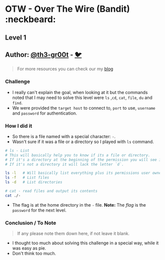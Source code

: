 # OTW - Over The Wire (Bandit) :neckbeard:

## Level 1
## Author: [@th3-gr00t](https://th33-gr00t.tk/) -  [:bird:](https://twitter.com/th3_gr00t/)

> For more resources you can check our my [blog](https://th33gr00t.blogspot.com/)

### Challenge

- I really can't explain the goal, when looking at it but the commands noted that I may need to solve this level were `ls` ,`cd`, `cat`, `file`, `du` and `find`.
- We were provided the `target host` to connect to, `port` to use, `username` and `password` for authentication.

### How I did it

- So there is a file named with a special character: `-`.
- Wasn't sure if it was a file or a directory so I played with `ls` command.

```sh
# ls - List
# This will basically help you to know if its a file or directory.
# If it's a directory at the beginning of the permission you will see it has a letter `d`.
# If it's not a directory it will lack the letter `d`.

ls -l	# Will basically list everything plus its permissions user owner and group owner.
ls -f	# List files
ls -d	# List directories 

# cat - read files and output its contents
cat ./-
```

- The flag is at the home directory in the `-` file.
**Note:** The *flag* is the `password` for the next level.

### Conclusion / To Note

> If any please note them down here, if not leave it blank.

- I thought too much about solving this challenge in a special way, while it was easy as pie.
- Don't think too much. 
